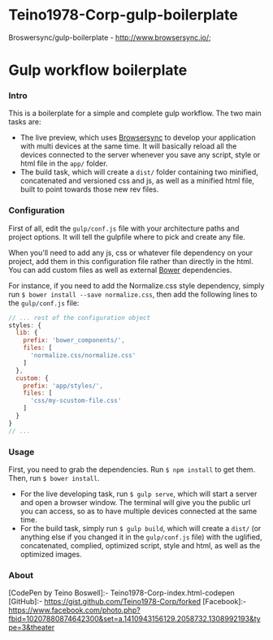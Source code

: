 # Teino1978-Corp-gulp-boilerplate
Broswersync/gulp-boilerplate - http://www.browsersync.io/;

# Gulp workflow boilerplate

### Intro

This is a boilerplate for a simple and complete gulp workflow. The two main tasks are:  
- The live preview, which uses [Browsersync](http://www.browsersync.io/) to develop your application with multi devices at the same time. It will basically reload all the devices connected to the server whenever you save any script, style or html file in the `app/` folder.  
- The build task, which will create a `dist/` folder containing two minified, concatenated and versioned css and js, as well as a minified html file, built to point towards those new rev files.

### Configuration

First of all, edit the `gulp/conf.js` file with your architecture paths and project options. It will tell the gulpfile where to pick and create any file.  

When you'll need to add any js, css or whatever file dependency on your project, add them in this configuration file rather than directly in the html. You can add custom files as well as external [Bower](http://bower.io) dependencies.  

For instance, if you need to add the Normalize.css style dependency, simply run `$ bower install --save normalize.css`, then add the following lines to the `gulp/conf.js` file:  

```javascript
// ... rest of the configuration object
styles: {
  lib: {
    prefix: 'bower_components/',
    files: [
      'normalize.css/normalize.css'
    ]
  },
  custom: {
    prefix: 'app/styles/',
    files: [
      'css/my-scustom-file.css'
    ]
  }
}
// ...
```

### Usage

First, you need to grab the dependencies. Run `$ npm install` to get them. Then, run `$ bower install`.  

- For the live developing task, run `$ gulp serve`, which will start a server and open a browser window. The terminal will give you the public url you can access, so as to have multiple devices connected at the same time.  
- For the build task, simply run `$ gulp build`, which will create a `dist/` (or anything else if you changed it in the `gulp/conf.js` file) with the uglified, concatenated, complied, optimized script, style and html, as well as the optimized images.  

### About

[CodePen by Teino Boswell]:- Teino1978-Corp-index.html-codepen  
[GitHub]:- https://gist.github.com/Teino1978-Corp/forked
[Facebook]:- https://www.facebook.com/photo.php?fbid=10207880874642300&set=a.1410943156129.2058732.1308992193&type=3&theater

